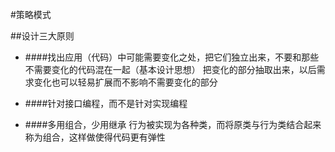 #策略模式

##设计三大原则
* ####找出应用（代码）中可能需要变化之处，把它们独立出来，不要和那些不需要变化的代码混在一起（基本设计思想）
    把变化的部分抽取出来，以后需求变化也可以轻易扩展而不影响不需要变化的部分
* ####针对接口编程，而不是针对实现编程
    
* ####多用组合，少用继承
    行为被实现为各种类，而将原类与行为类结合起来称为组合，这样做使得代码更有弹性